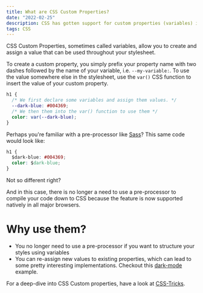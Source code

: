 ```yaml
---
title: What are CSS Custom Properties?
date: "2022-02-25"
description: CSS has gotten support for custom properties (variables) in all modern browsers. Here is how to use them.
tags: CSS
---
```


CSS Custom Properties, sometimes called variables, allow you to create and assign a value that can be used throughout your stylesheet.

To create a custom property, you simply prefix your property name with two dashes followed by the name of your variable, i.e. `--my-variable:`. To use the value somewhere else in the stylesheet, use the `var()` CSS function to insert the value of your custom property.

```css
h1 {
  /* We first declare some variables and assign them values. */
  --dark-blue: #004369;
  /* We then them into the var() function to use them */
  color: var(--dark-blue);
}
```

Perhaps you're familiar with a pre-processor like [Sass](https://sass-lang.com/)? This same code would look like:

```css
h1 {
  $dark-blue: #004369;
  color: $dark-blue;
}
```

Not so different right?

And in this case, there is no longer a need to use a pre-processor to compile your code down to CSS because the feature is now supported natively in all major browsers.

# Why use them?

- You no longer need to use a pre-processor if you want to structure your styles using variables
- You can re-assign new values to existing properties, which can lead to some pretty interesting implementations. Checkout this [dark-mode](https://codyhouse.co/blog/post/css-custom-properties-vs-sass-variables) example.

For a deep-dive into CSS Custom properties, have a look at [CSS-Tricks](https://css-tricks.com/making-custom-properties-css-variables-dynamic/).
